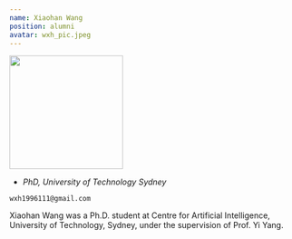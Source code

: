 ```yaml
---
name: Xiaohan Wang
position: alumni
avatar: wxh_pic.jpeg
---
```


<img width="200" src="{{site.baseurl}}/images/people/{{page.avatar}}" data-action="zoom">

- _PhD, University of Technology Sydney_<br>
<!--- _Science coach. Collaborator. Transdisciplinary optimist._-->

<i class="fa fa-envelope-o"></i> `wxh1996111@gmail.com`

Xiaohan Wang was a Ph.D. student at Centre for Artificial Intelligence, University of Technology, Sydney, under the supervision of Prof. Yi Yang.

